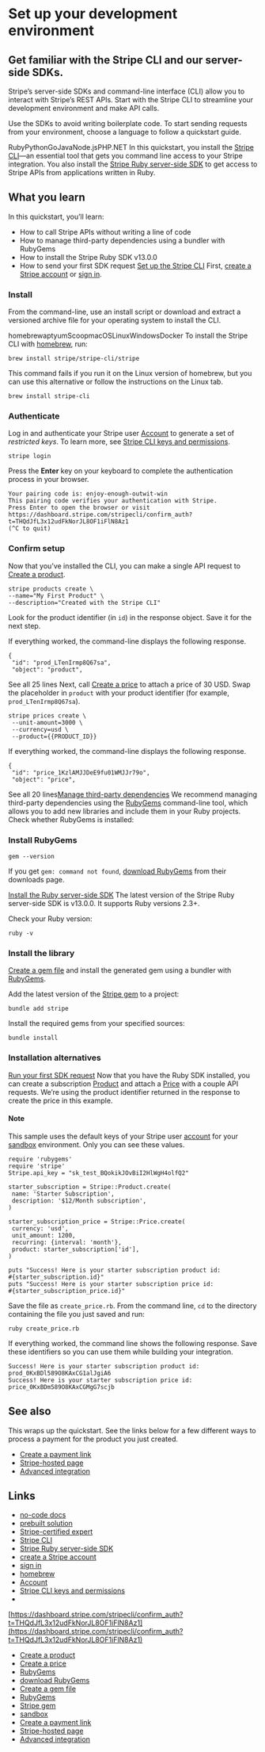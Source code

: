 # Set up your development environment

## Get familiar with the Stripe CLI and our server-side SDKs.

Stripe’s server-side SDKs and command-line interface (CLI) allow you to interact
with Stripe’s REST APIs. Start with the Stripe CLI to streamline your
development environment and make API calls.

Use the SDKs to avoid writing boilerplate code. To start sending requests from
your environment, choose a language to follow a quickstart guide.

RubyPythonGoJavaNode.jsPHP.NET
In this quickstart, you install the [Stripe
CLI](https://docs.stripe.com/stripe-cli/overview)—an essential tool that gets
you command line access to your Stripe integration. You also install the [Stripe
Ruby server-side SDK](https://github.com/stripe/stripe-ruby) to get access to
Stripe APIs from applications written in Ruby.

## What you learn

In this quickstart, you’ll learn:

- How to call Stripe APIs without writing a line of code
- How to manage third-party dependencies using a bundler with RubyGems
- How to install the Stripe Ruby SDK v13.0.0
- How to send your first SDK request
[Set up the Stripe
CLI](https://docs.stripe.com/get-started/development-environment#setup-cli)
First, [create a Stripe account](https://dashboard.stripe.com/register) or [sign
in](https://dashboard.stripe.com/login).

### Install

From the command-line, use an install script or download and extract a versioned
archive file for your operating system to install the CLI.

homebrewaptyumScoopmacOSLinuxWindowsDocker
To install the Stripe CLI with [homebrew](https://brew.sh/), run:

```
brew install stripe/stripe-cli/stripe
```

This command fails if you run it on the Linux version of homebrew, but you can
use this alternative or follow the instructions on the Linux tab.

```
brew install stripe-cli
```

### Authenticate

Log in and authenticate your Stripe user
[Account](https://docs.stripe.com/get-started/account/activate) to generate a
set of *restricted keys*. To learn more, see [Stripe CLI keys and
permissions](https://docs.stripe.com/stripe-cli/keys).

```
stripe login
```

Press the **Enter** key on your keyboard to complete the authentication process
in your browser.

```
Your pairing code is: enjoy-enough-outwit-win
This pairing code verifies your authentication with Stripe.
Press Enter to open the browser or visit
https://dashboard.stripe.com/stripecli/confirm_auth?t=THQdJfL3x12udFkNorJL8OF1iFlN8Az1
(^C to quit)
```

### Confirm setup

Now that you’ve installed the CLI, you can make a single API request to [Create
a product](https://docs.stripe.com/api/products/create).

```
stripe products create \
--name="My First Product" \
--description="Created with the Stripe CLI"
```

Look for the product identifier (in `id`) in the response object. Save it for
the next step.

If everything worked, the command-line displays the following response.

```
{
 "id": "prod_LTenIrmp8Q67sa",
 "object": "product",
```

See all 25 lines
Next, call [Create a price](https://docs.stripe.com/api/prices/create) to attach
a price of 30 USD. Swap the placeholder in `product` with your product
identifier (for example, `prod_LTenIrmp8Q67sa`).

```
stripe prices create \
 --unit-amount=3000 \
 --currency=usd \
 --product={{PRODUCT_ID}}
```

If everything worked, the command-line displays the following response.

```
{
 "id": "price_1KzlAMJJDeE9fu01WMJJr79o",
 "object": "price",
```

See all 20 lines[Manage third-party
dependencies](https://docs.stripe.com/get-started/development-environment#sdk-deps)
We recommend managing third-party dependencies using the
[RubyGems](http://rubygems.org/) command-line tool, which allows you to add new
libraries and include them in your Ruby projects. Check whether RubyGems is
installed:

### Install RubyGems

```
gem --version
```

If you get `gem: command not found`, [download
RubyGems](http://rubygems.org/pages/download) from their downloads page.

[Install the Ruby server-side
SDK](https://docs.stripe.com/get-started/development-environment#install-sdk)
The latest version of the Stripe Ruby server-side SDK is v13.0.0. It supports
Ruby versions 2.3+.

Check your Ruby version:

```
ruby -v
```

### Install the library

[Create a gem file](https://guides.rubygems.org/make-your-own-gem/) and install
the generated gem using a bundler with [RubyGems](https://rubygems.org/).

Add the latest version of the [Stripe gem](https://rubygems.org/gems/stripe) to
a project:

```
bundle add stripe
```

Install the required gems from your specified sources:

```
bundle install
```

### Installation alternatives

[Run your first SDK
request](https://docs.stripe.com/get-started/development-environment#test-install)
Now that you have the Ruby SDK installed, you can create a subscription
[Product](https://docs.stripe.com/api/products/create) and attach a
[Price](https://docs.stripe.com/api/prices/create) with a couple API requests.
We’re using the product identifier returned in the response to create the price
in this example.

#### Note

This sample uses the default keys of your Stripe user
[account](https://docs.stripe.com/get-started/account/activate) for your
[sandbox](https://docs.stripe.com/sandboxes) environment. Only you can see these
values.

```
require 'rubygems'
require 'stripe'
Stripe.api_key = "sk_test_BQokikJOvBiI2HlWgH4olfQ2"

starter_subscription = Stripe::Product.create(
 name: 'Starter Subscription',
 description: '$12/Month subscription',
)

starter_subscription_price = Stripe::Price.create(
 currency: 'usd',
 unit_amount: 1200,
 recurring: {interval: 'month'},
 product: starter_subscription['id'],
)

puts "Success! Here is your starter subscription product id:
#{starter_subscription.id}"
puts "Success! Here is your starter subscription price id:
#{starter_subscription_price.id}"
```

Save the file as `create_price.rb`. From the command line, `cd` to the directory
containing the file you just saved and run:

```
ruby create_price.rb
```

If everything worked, the command line shows the following response. Save these
identifiers so you can use them while building your integration.

```
Success! Here is your starter subscription product id:
prod_0KxBDl589O8KAxCG1alJgiA6
Success! Here is your starter subscription price id:
price_0KxBDm589O8KAxCGMgG7scjb
```

## See also

This wraps up the quickstart. See the links below for a few different ways to
process a payment for the product you just created.

- [Create a payment link](https://docs.stripe.com/payment-links)
- [Stripe-hosted page](https://docs.stripe.com/checkout/quickstart)
- [Advanced integration](https://docs.stripe.com/payments/quickstart)

## Links

- [no-code docs](https://docs.stripe.com/no-code)
- [prebuilt solution](https://stripe.com/partners/directory)
- [Stripe-certified expert](https://stripe.com/partners/directory?t=Consulting)
- [Stripe CLI](https://docs.stripe.com/stripe-cli/overview)
- [Stripe Ruby server-side SDK](https://github.com/stripe/stripe-ruby)
- [create a Stripe account](https://dashboard.stripe.com/register)
- [sign in](https://dashboard.stripe.com/login)
- [homebrew](https://brew.sh/)
- [Account](https://docs.stripe.com/get-started/account/activate)
- [Stripe CLI keys and permissions](https://docs.stripe.com/stripe-cli/keys)
-
[https://dashboard.stripe.com/stripecli/confirm_auth?t=THQdJfL3x12udFkNorJL8OF1iFlN8Az1](https://dashboard.stripe.com/stripecli/confirm_auth?t=THQdJfL3x12udFkNorJL8OF1iFlN8Az1)
- [Create a product](https://docs.stripe.com/api/products/create)
- [Create a price](https://docs.stripe.com/api/prices/create)
- [RubyGems](http://rubygems.org/)
- [download RubyGems](http://rubygems.org/pages/download)
- [Create a gem file](https://guides.rubygems.org/make-your-own-gem/)
- [RubyGems](https://rubygems.org/)
- [Stripe gem](https://rubygems.org/gems/stripe)
- [sandbox](https://docs.stripe.com/sandboxes)
- [Create a payment link](https://docs.stripe.com/payment-links)
- [Stripe-hosted page](https://docs.stripe.com/checkout/quickstart)
- [Advanced integration](https://docs.stripe.com/payments/quickstart)
